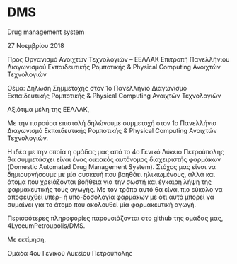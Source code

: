 # DMS
Drug management system

27 Νοεμβρίου 2018

Προς
Οργανισμό Ανοιχτών Τεχνολογιών – ΕΕΛΛΑΚ
Επιτροπή Πανελλήνιου Διαγωνισμού Εκπαιδευτικής Ρομποτικής & Physical Computing Ανοιχτών Τεχνολογιών

Θέμα: Δήλωση Σημμετοχής στον 1ο Πανελλήνιο Διαγωνισμό Εκπαιδευτικής Ρομποτικής & Physical Computing Ανοιχτών Τεχνολογιών


Αξιότιμα μέλη της ΕΕΛΛΑΚ,

Με την παρούσα επιστολή δηλώνουμε συμμετοχή στον 1ο Πανελλήνιο Διαγωνισμό Εκπαιδευτικής Ρομποτικής & Physical Computing Ανοιχτών Τεχνολογιών.  

Η ιδέα με την οποία η ομάδας μας από το 4ο Γενικό Λύκειο Πετρούπολης θα συμμετάσχει είναι ένας οικιακός αυτόνομος διαχειριστής φαρμάκων (Domestic Automated Drug Management System).  Στόχος μας είναι να δημιουργήσουμε με μία συσκευή που βοηθάει ηλικιωμένους, αλλά και άτομα που χρειάζονται βοήθεια για την σωστή και έγκαιρη λήψη της φαρμακευτικής τους αγωγής.  Με τον τρόπο αυτό θα είναι πιο εύκολο να αποφευχθεί υπερ- ή υπο-δοσολογία φαρμάκων με ότι αυτό μπορεί να συμαίνει για το άτομο που ακολουθεί μία φαρμακευτική αγωγή.

Περισσότερες πληροφορίες παρουσιάζονται στο github της ομάδας μας, 4LyceumPetroupolis/DMS. 

Με εκτίμηση,

Ομάδα 4ου Γενικού Λυκείου Πετρούπολης
